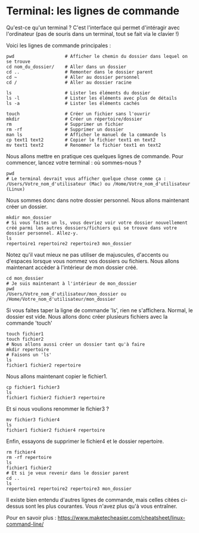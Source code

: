 # Terminal: les lignes de commande

Qu'est-ce qu'un terminal ? 
C'est l'interface qui permet d'intéragir avec l'ordinateur (pas de souris dans un terminal, tout se fait via le clavier !)

Voici les lignes de commande principales : 

```
pwd                   # Afficher le chemin du dossier dans lequel on se trouve
cd nom_du_dossier/    # Aller dans un dossier
cd ..                 # Remonter dans le dossier parent
cd ~                  # Aller au dossier personnel
cd /                  # Aller au dossier racine

ls                    # Lister les éléments du dossier
ls -l                 # Lister les éléments avec plus de détails
ls -a                 # Lister les éléments cachés

touch                 # Créer un fichier sans l'ouvrir
mkdir                 # Créer un répertoire/dossier
rm                    # Supprimer un fichier
rm -rf                # Supprimer un dossier 
man ls                # Afficher le manuel de la commande ls
cp text1 text2        # Copier le fichier text1 en text2
mv text1 text2        # Renommer le fichier text1 en text2

```

Nous allons mettre en pratique ces quelques lignes de commande.
Pour commencer, lancez votre terminal : où sommes-nous ? 

```
pwd 
# Le terminal devrait vous afficher quelque chose comme ça : 
/Users/Votre_nom_d'utilisateur (Mac) ou /Home/Votre_nom_d'utilisateur (Linux) 

```
Nous sommes donc dans notre dossier personnel. Nous allons maintenant créer un dossier. 

```
mkdir mon_dossier 
# Si vous faites un ls, vous devriez voir votre dossier nouvellement créé parmi les autres dossiers/fichiers qui se trouve dans votre dossier personnel. Allez-y. 
ls
repertoire1 repertoire2 repertoire3 mon_dossier 
```
Notez qu'il vaut mieux ne pas utiliser de majuscules, d'accents ou d'espaces lorsque vous nommez vos dossiers ou fichiers. 
Nous allons maintenant accéder à l'intérieur de mon dossier créé. 
```
cd mon_dossier
# Je suis maintenant à l'intérieur de mon_dossier 
pwd
/Users/Votre_nom_d'utilisateur/mon_dossier ou /Home/Votre_nom_d'utilisateur/mon_dossier
```
Si vous faites taper la ligne de commande 'ls', rien ne s'affichera. Normal, le dossier est vide. 
Nous allons donc créer plusieurs fichiers avec la commande 'touch'

```
touch fichier1
touch fichier2
# Nous allons aussi créer un dossier tant qu'à faire
mkdir repertoire
# Faisons un 'ls'
ls 
fichier1 fichier2 repertoire
```
Nous allons maintenant copier le fichier1. 

```
cp fichier1 fichier3 
ls
fichier1 fichier2 fichier3 repertoire
```
Et si nous voulions renommer le fichier3 ? 
```
mv fichier3 fichier4
ls
fichier1 fichier2 fichier4 repertoire
```
Enfin, essayons de supprimer le fichier4 et le dossier repertoire. 
```
rm fichier4
rm -rf repertoire
ls
fichier1 fichier2
# Et si je veux revenir dans le dossier parent 
cd ..
ls
repertoire1 repertoire2 repertoire3 mon_dossier 
```

Il existe bien entendu d'autres lignes de commande, mais celles citées ci-dessus sont les plus courantes.
Vous n'avez plus qu'à vous entraîner.

Pour en savoir plus : https://www.maketecheasier.com/cheatsheet/linux-command-line/
